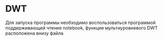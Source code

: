 # DWT

Для запуска программы необходимо воспользоваться программой поддерживающей чтение notebook, функция мультиуровневого DWT расположена внизу файла
